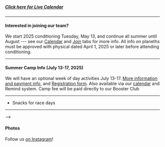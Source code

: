 ##### [Click here for Live Calendar](https://dutchforkrunners.com/Calendar)

---

#### Interested in joining our team?

We start 2025 conditioning Tuesday, May 13, and continue all summer until August --- see our
[Calendar](/Calendar) and [Join](/Join) tabs for more info.  All info on planeths must be approved with physical dated April 1, 2025 or later before attending conditioning.  

---

#### Summer Camp Info (July 13-17, 2025) 

We will have an optional week of day activities July 13-17. [More information and payment info](https://drive.google.com/file/d/1F3B4K5DuOAnc7qunUQ4NRUMmbqcOPm57/view?usp=sharing), and [Registration form](https://docs.google.com/forms/d/e/1FAIpQLSfH8LCNx4KDUFse1aQeqaIM35RRW_LGtC-8Lc5_PHE3HXtykQ/viewform?usp=header).  Also available via our
[calendar](/Calendar) and Remind system. Camp fee will be paid directly to our Booster Club

---

<!--#### Volunteer opportunities - info coming soon:

<!--
*Mike Moore Lake Murray Invitational
// [Mike Moore Lake Murray Invitational - Sign up for specific spots-](https://www.signupgenius.com/go/9040D4FADAF2FAB9-mike3)
-->

- Snacks for race days
<!--
//[Saturday Snacks Sign up for date(s) to bring -]//(https://www.signupgenius.com/go/9040D4FADAF2FAB9-meet2)
-->

---
-->

#### Photos

Follow us [on Instagram](https://instagram.com/dutchforkrunners/)!
